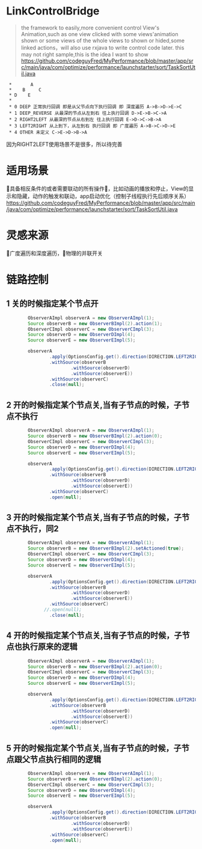 # LinkControlBridge
>the framework to easily,more convenient control View's Animation,such as one view clicked with some views'animation shown or some views of the whole views to shown or hided,some linked actions，will also use rxjava to write control code later.
this may not right sample,this is the idea I want to show https://github.com/codeguyFred/MyPerformance/blob/master/app/src/main/java/com/optimize/performance/launchstarter/sort/TaskSortUtil.java

```
 *       A
 *    B     C
 * D    E
 *
 * 0 DEEP 正常执行回调 即是从父节点向下执行回调 即 深度遍历 A->B->D->E->C
 * 1 DEEP_REVERSE 从最深的节点从左到右 往上执行回调 D->E->B->C->A
 * 2 RIGHT2LEFT 从最深的节点从右到左 往上执行回调 E->D->C->B->A
 * 3 LEFT2RIGHT 从上到下，从左到右 执行回调 即 广度遍历 A->B->C->D->E
 * 4 OTHER 未定义 C->E->D->B->A

```
因为RIGHT2LEFT使用场景不是很多，所以待完善

# 适用场景
具备相反条件的或者需要联动的所有操作，比如动画的播放和停止，View的显示和隐藏，动作的触发和联动，app启动优化（控制子线程执行先后顺序关系）
https://github.com/codeguyFred/MyPerformance/blob/master/app/src/main/java/com/optimize/performance/launchstarter/sort/TaskSortUtil.java

# 灵感来源
广度遍历和深度遍历，物理的并联开关

# 链路控制
## 1 关的时候指定某个节点开
```java
        ObserverAImpl observerA = new ObserverAImpl(1);
        Source observerB = new ObserverBImpl(2).action(1);
        ObserverCImpl observerC = new ObserverCImpl(3);
        Source observerD = new ObserverDImpl(4);
        Source observerE = new ObserverEImpl(5);

        observerA
                .apply(OptionsConfig.get().direction(DIRECTION.LEFT2RIGHT))
                .withSource(observerB
                        .withSource(observerD)
                        .withSource(observerE))
                .withSource(observerC)
                .close(null);
```

## 2 开的时候指定某个节点关,当有子节点的时候，子节点不执行
```java
        ObserverAImpl observerA = new ObserverAImpl(1);
        Source observerB = new ObserverBImpl(2).action(0);
        ObserverCImpl observerC = new ObserverCImpl(3);
        Source observerD = new ObserverDImpl(4);
        Source observerE = new ObserverEImpl(5);

        observerA
                .apply(OptionsConfig.get().direction(DIRECTION.LEFT2RIGHT))
                .withSource(observerB
                        .withSource(observerD)
                        .withSource(observerE))
                .withSource(observerC)
                .open(null);
```
## 3 开的时候指定某个节点关,当有子节点的时候，子节点不执行，同2
```java
        ObserverAImpl observerA = new ObserverAImpl(1);
        Source observerB = new ObserverBImpl(2).setActioned(true);
        ObserverCImpl observerC = new ObserverCImpl(3);
        Source observerD = new ObserverDImpl(4);
        Source observerE = new ObserverEImpl(5);

        observerA
                .apply(OptionsConfig.get().direction(DIRECTION.LEFT2RIGHT))
                .withSource(observerB
                        .withSource(observerD)
                        .withSource(observerE))
                .withSource(observerC)
              //.open(null);
                .close(null);
 ```

## 4 开的时候指定某个节点关,当有子节点的时候，子节点也执行原来的逻辑
```java
        ObserverAImpl observerA = new ObserverAImpl(1);
        Source observerB = new ObserverBImpl(2).action(0);
        ObserverCImpl observerC = new ObserverCImpl(3);
        Source observerD = new ObserverDImpl(4);
        Source observerE = new ObserverEImpl(5);

        observerA
                .apply(OptionsConfig.get().direction(DIRECTION.LEFT2RIGHT).action(1))
                .withSource(observerB
                        .withSource(observerD)
                        .withSource(observerE))
                .withSource(observerC)
                .open(null);
```        

## 5 开的时候指定某个节点关,当有子节点的时候，子节点跟父节点执行相同的逻辑
```java
        ObserverAImpl observerA = new ObserverAImpl(1);
        Source observerB = new ObserverBImpl(2).action(0);
        ObserverCImpl observerC = new ObserverCImpl(3);
        Source observerD = new ObserverDImpl(4);
        Source observerE = new ObserverEImpl(5);

        observerA
                .apply(OptionsConfig.get().direction(DIRECTION.LEFT2RIGHT).action(0))
                .withSource(observerB
                        .withSource(observerD)
                        .withSource(observerE))
                .withSource(observerC)
                .open(null);
```
